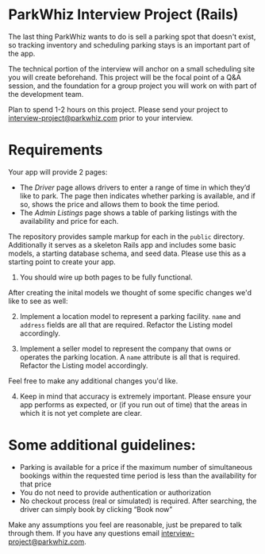 ParkWhiz Interview Project (Rails)
===============

The last thing ParkWhiz wants to do is sell a parking spot that doesn't exist, so tracking inventory and scheduling parking stays is an important part of the app. 

The technical portion of the interview will anchor on a small scheduling site you will create beforehand.  This project will be the focal point of a Q&A session, and the foundation for a group project you will work on with part of the development team. 

Plan to spend 1-2 hours on this project. Please send your project to interview-project@parkwhiz.com prior to your interview.

Requirements
============

Your app will provide 2 pages:

* The *Driver* page allows drivers to enter a range of time in which they’d like to park.  The page then indicates whether parking is available, and if so, shows the price and allows them to book the time period.
* The *Admin Listings* page shows a table of parking listings with the availability and price for each.

The repository provides sample markup for each in the `public` directory. Additionally it serves as a skeleton Rails app and includes some basic models, a starting database schema, and seed data. Please use this as a starting point to create your app. 

1) You should wire up both pages to be fully functional.

After creating the inital models we thought of some specific changes we'd like to see as well:

2) Implement a location model to represent a parking facility.  `name` and `address` fields are all that are required.  Refactor the Listing model accordingly.

3) Implement a seller model to represent the company that owns or operates the parking location. A `name` attribute is all that is required. Refactor the Listing model accordingly.

Feel free to make any additional changes you'd like.

4) Keep in mind that accuracy is extremely important. Please ensure your app performs as expected, or (if you run out of time) that the areas in which it is not yet complete are clear.

Some additional guidelines:
===========================

* Parking is available for a price if the maximum number of simultaneous bookings within the requested time period is less than the availability for that price
* You do not need to provide authentication or authorization
* No checkout process (real or simulated) is required. After searching, the driver can simply book by clicking “Book now”

Make any assumptions you feel are reasonable, just be prepared to talk through them.  If you have any questions email interview-project@parkwhiz.com.

